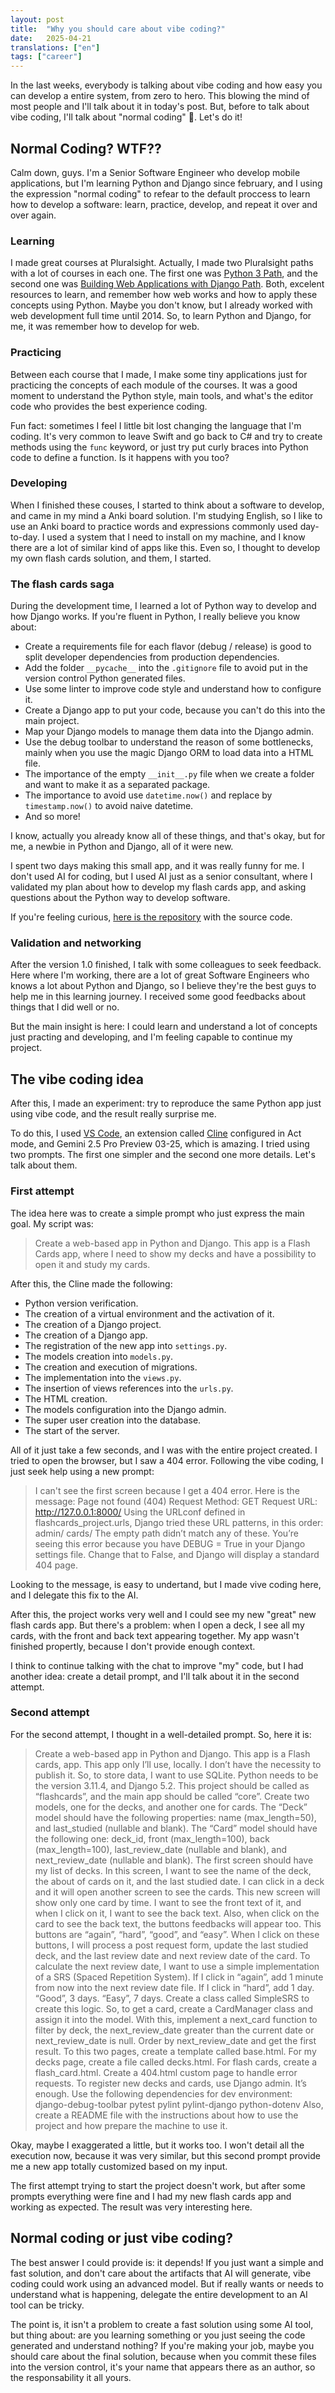 ```yaml
---
layout: post
title:  "Why you should care about vibe coding?"
date:   2025-04-21
translations: ["en"]
tags: ["career"]
---
```


<p class="intro"><span class="dropcap">I</span>n the last weeks, everybody is talking about vibe coding and how easy you can develop a entire system, from zero to hero. This blowing the mind of most people and I'll talk about it in today's post. But, before to talk about vibe coding, I'll talk about "normal coding" 🤔. Let's do it!</p>

## Normal Coding? WTF??
Calm down, guys. I'm a Senior Software Engineer who develop mobile applications, but I'm learning Python and Django since february, and I using the expression "normal coding" to refear to the default proccess to learn how to develop a software: learn, practice, develop, and repeat it over and over again.

### Learning

I made great courses at Pluralsight. Actually, I made two Pluralsight paths with a lot of courses in each one. The first one was [Python 3 Path][python_3_path], and the second one was [Building Web Applications with Django Path][django_path]. Both, excelent resources to learn, and remember how web works and how to apply these concepts using Python. Maybe you don't know, but I already worked with web development full time until 2014. So, to learn Python and Django, for me, it was remember how to develop for web.

### Practicing

Between each course that I made, I make some tiny applications just for practicing the concepts of each module of the courses. It was a good moment to understand the Python style, main tools, and what's the editor code who provides the best experience coding.

Fun fact: sometimes I feel I little bit lost changing the language that I'm coding. It's very common to leave Swift and go back to C# and try to create methods using the `func` keyword, or just try put curly braces into Python code to define a function. Is it happens with you too?

### Developing

When I finished these couses, I started to think about a software to develop, and came in my mind a Anki board solution. I'm studying English, so I like to use an Anki board to practice words and expressions commonly used day-to-day. I used a system that I need to install on my machine, and I know there are a lot of similar kind of apps like this. Even so, I thought to develop my own flash cards solution, and them, I started.

### The flash cards saga

During the development time, I learned a lot of Python way to develop and how Django works. If you're fluent in Python, I really believe you know about:

- Create a requirements file for each flavor (debug / release) is good to split developer dependencies from production dependencies.
- Add the folder `__pycache__` into the `.gitignore` file to avoid put in the version control Python generated files.
- Use some linter to improve code style and understand how to configure it.
- Create a Django app to put your code, because you can't do this into the main project.
- Map your Django models to manage them data into the Django admin.
- Use the debug toolbar to understand the reason of some bottlenecks, mainly when you use the magic Django ORM to load data into a HTML file.
- The importance of the empty `__init__.py` file when we create a folder and want to make it as a separated package.
- The importance to avoid use `datetime.now()` and replace by `timestamp.now()` to avoid naive datetime.
- And so more!

I know, actually you already know all of these things, and that's okay, but for me, a newbie in Python and Django, all of it were new.

I spent two days making this small app, and it was really funny for me. I don't used AI for coding, but I used AI just as a senior consultant, where I validated my plan about how to develop my flash cards app, and asking questions about the Python way to develop software.

If you're feeling curious, [here is the repository][django-flash-cards] with the source code.

### Validation and networking

After the version 1.0 finished, I talk with some colleagues to seek feedback. Here where I'm working, there are a lot of great Software Engineers who knows a lot about Python and Django, so I believe they're the best guys to help me in this learning journey. I received some good feedbacks about things that I did well or no.

But the main insight is here: I could learn and understand a lot of concepts just practing and developing, and I'm feeling capable to continue my project.

## The vibe coding idea

After this, I made an experiment: try to reproduce the same Python app just using vibe code, and the result really surprise me.

To do this, I used [VS Code][vs-code], an extension called [Cline][cline] configured in Act mode, and Gemini 2.5 Pro Preview 03-25, which is amazing. I tried using two prompts. The first one simpler and the second one more details. Let's talk about them.

### First attempt

The idea here was to create a simple prompt who just express the main goal. My script was:

> Create a web-based app in Python and Django. This app is a Flash Cards app, where I need to show my decks and have a possibility to open it and study my cards.

After this, the Cline made the following:

- Python version verification.
- The creation of a virtual environment and the activation of it.
- The creation of a Django project.
- The creation of a Django app.
- The registration of the new app into `settings.py`.
- The models creation into `models.py`.
- The creation and execution of migrations.
- The implementation into the `views.py`.
- The insertion of views references into the `urls.py`.
- The HTML creation.
- The models configuration into the Django admin.
- The super user creation into the database.
- The start of the server.

All of it just take a few seconds, and I was with the entire project created. I tried to open the browser, but I saw a 404 error. Following the vibe coding, I just seek help using a new prompt:

> I can't see the first screen because I get a 404 error. Here is the message: 
Page not found (404)
Request Method:	GET
Request URL:	http://127.0.0.1:8000/
Using the URLconf defined in flashcards_project.urls, Django tried these URL patterns, in this order:
admin/
cards/
The empty path didn’t match any of these.
You’re seeing this error because you have DEBUG = True in your Django settings file. Change that to False, and Django will display a standard 404 page.

Looking to the message, is easy to undertand, but I made vive coding here, and I delegate this fix to the AI.

After this, the project works very well and I could see my new "great" new flash cards app. But there's a problem: when I open a deck, I see all my cards, with the front and back text appearing together. My app wasn't finished propertly, because I don't provide enough context.

I think to continue talking with the chat to improve "my" code, but I had another idea: create a detail prompt, and I'll talk about it in the second attempt.

### Second attempt

For the second attempt, I thought in a well-detailed prompt. So, here it is:

> Create a web-based app in Python and Django. This app is a Flash cards, app. This app only I’ll use, locally. I don’t have the necessity to publish it. So, to store data, I want to use SQLite. Python needs to be the version 3.11.4, and Django 5.2. 
This project should be called as “flashcards”, and the main app should be called “core”. Create two models, one for the decks, and another one for cards. The “Deck” model should have the following properties: name (max_length=50), and last_studied (nullable and blank). The “Card” model should have the following one: deck_id, front (max_length=100), back (max_length=100), last_review_date (nullable and blank), and next_review_date (nullable and blank).
The first screen should have my list of decks. In this screen, I want to see the name of the deck, the about of cards on it, and the last studied date. I can click in a deck and it will open another screen to see the cards. This new screen will show only one card by time. I want to see the front text of it, and when I click on it, I want to see the back text. Also, when click on the card to see the back text, the buttons feedbacks will appear too. This buttons are “again”, “hard”, “good”, and “easy”. When I click on these buttons, I will process a post request form, update the last studied deck, and the last review date and next review date of the card. 
To calculate the next review date, I want to use a simple implementation of a SRS (Spaced Repetition System). If I click in “again”, add 1 minute from now into the next review date file. If I click in “hard”, add 1 day. “Good”, 3 days. “Easy”, 7 days. Create a class called SimpleSRS to create this logic.
So, to get a card, create a CardManager class and assign it into the model. With this, implement a next_card function to filter by deck, the next_review_date greater than the current date or next_review_date is null. Order by next_review_date and get the first result.
To this two pages, create a template called base.html. For my decks page, create a file called decks.html. For flash cards, create a flash_card.html. Create a 404.html custom page to handle error requests.
To register new decks and cards, use Django admin. It’s enough.
Use the following dependencies for dev environment:
django-debug-toolbar
pytest
pylint
pylint-django
python-dotenv
Also, create a README file with the instructions about how to use the project and how prepare the machine to use it.

Okay, maybe I exaggerated a little, but it works too. I won't detail all the execution now, because it was very similar, but this second prompt provide me a new app totally customized based on my input.

The first attempt trying to start the project doesn't work, but after some prompts everything were fine and I had my new flash cards app and working as expected. The result was very interesting here.

## Normal coding or just vibe coding?

The best answer I could provide is: it depends! If you just want a simple and fast solution, and don't care about the artifacts that AI will generate, vibe coding could work using an advanced model. But if really wants or needs to understand what is happening, delegate the entire development to an AI tool can be tricky.

The point is, it isn't a problem to create a fast solution using some AI tool, but thing about: are you learning something or you just seeing the code generated and understand nothing? If you're making your job, maybe you should care about the final solution, because when you commit these files into the version control, it's your name that appears there as an author, so the responsability it all yours.

[python_3_path]: https://app.pluralsight.com/paths/skills/python-3
[django_path]: https://app.pluralsight.com/paths/skills/building-web-applications-with-django
[django-flash-cards]: https://github.com/ionixjunior/django-flash-cards
[vs-code]: https://code.visualstudio.com
[cline]: https://cline.bot
